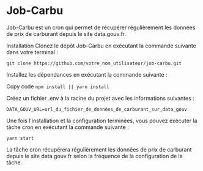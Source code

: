 # Job-Carbu
Job-Carbu est un cron qui permet de récupérer régulièrement les données de prix de carburant depuis le site data.gouv.fr.

Installation
Clonez le dépôt Job-Carbu en exécutant la commande suivante dans votre terminal :

`git clone https://github.com/votre_nom_utilisateur/job-carbu.git`

Installez les dépendances en exécutant la commande suivante :

Copy code
`npm install || yarn install`

Créez un fichier .env à la racine du projet avec les informations suivantes :

`DATA_GOUV_URL=url_du_fichier_de_données_de_carburant_sur_data_gouv`

Une fois l'installation et la configuration terminées, vous pouvez exécuter la tâche cron en exécutant la commande suivante :

`yarn start`

La tâche cron récupérera régulièrement les données de prix de carburant depuis le site data.gouv.fr selon la fréquence de la configuration de la tâche.
